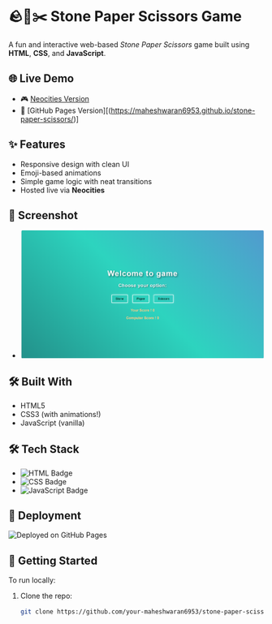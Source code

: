 # 🪨📄✂️ Stone Paper Scissors Game

A fun and interactive web-based *Stone Paper Scissors* game built using **HTML**, **CSS**, and **JavaScript**.

## 🌐 Live Demo 
- 🎮 [Neocities Version](https://mahesh123.neocities.org/game/stone_paper_scissor)  
- 🚀 [GitHub Pages Version][(https://maheshwaran6953.github.io/stone-paper-scissors/)]

## ✨ Features
- Responsive design with clean UI
- Emoji-based animations
- Simple game logic with neat transitions
- Hosted live via **Neocities**

## 📸 Screenshot  
- ![Game Preview](preview.png)

## 🛠️ Built With
- HTML5
- CSS3 (with animations!)
- JavaScript (vanilla)

## 🛠️ Tech Stack  
- ![HTML Badge](https://img.shields.io/badge/HTML-5-orange?style=flat-square)  
- ![CSS Badge](https://img.shields.io/badge/CSS-3-blue?style=flat-square)  
- ![JavaScript Badge](https://img.shields.io/badge/JavaScript-ES6-yellow?style=flat-square)  

## 🚀 Deployment  
![Deployed on GitHub Pages](https://img.shields.io/badge/Deployed-GitHub%20Pages-brightgreen?style=flat-square)  

## 🚀 Getting Started
To run locally:
1. Clone the repo:
   ```bash
   git clone https://github.com/your-maheshwaran6953/stone-paper-scissors.git
